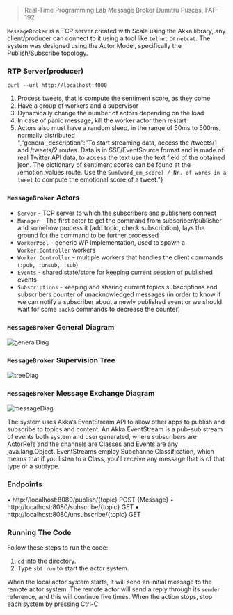 > Real-Time Programming Lab
> Message Broker 
> Dumitru Puscas, FAF-192


`MessageBroker` is a TCP server created with Scala using the Akka library, any client/producer can connect to it using a tool like `telnet` or `netcat`.
The system was designed using the Actor Model, specifically the Publish/Subscribe topology.


### **RTP Server(producer)**

`curl --url http://localhost:4000`
     
1. Process tweets, that is compute the sentiment score, as they come            
2. Have a group of workers and a supervisor         
3. Dynamically change the number of actors depending on the load            
4. In case of panic message, kill the worker actor then restart            
5. Actors also must have a random sleep, in the range of 50ms to 500ms, normally distributed            
","general_description":"To start streaming data, access the /tweets/1 and /tweets/2 routes. Data is in SSE/EventSource format and is made of real Twitter API data, to access the text use the text field of the obtained json. The dictionary of sentiment scores can be found at the /emotion_values route. Use the `Sum(word_em_score) / Nr. of words in a tweet` to compute the emotional score of a tweet."}


### **`MessageBroker` Actors**

- `Server` - TCP server to which the subscribers and publishers connect
- `Manager` - The first actor to get the command from subscriber/publisher and somehow process it (add topic, check subscription), lays the ground for the command to be further processed
- `WorkerPool` - generic WP implementation, used to spawn a `Worker.Controller` workers
- `Worker.Controller` - multiple workers that handles the client commands (`:pub, :unsub, :sub`)
- `Events` - shared state/store for keeping current session of published events
- `Subscriptions` - keeping and sharing current topics subscriptions and subscribers counter of unacknowledged messages (in order to know if we can notify a subscriber about a newly published event or we should wait for some `:ack`s commands to decrease the counter)

### **`MessageBroker` General Diagram**

![generalDiag](./docs/images/mb_message_exchange.png)

### **`MessageBroker` Supervision Tree** 

![treeDiag](./docs/images/sup_tree.png)

### **`MessageBroker` Message Exchange Diagram**

![messageDiag](./docs/images/common.png)

The system uses Akka’s EventStream API to allow other apps to publish and subscribe to topics and content. 
An Akka EventStream is a pub-sub stream of events both system and user generated, where subscribers are ActorRefs and the channels are Classes and Events are any java.lang.Object. EventStreams employ SubchannelClassification, which means that if you listen to a Class, you'll receive any message that is of that type or a subtype.

### **Endpoints**

•	http://localhost:8080/publish/{topic} POST {Message} 
•	http://localhost:8080/subscribe/{topic} GET
•	http://localhost:8080/unsubscribe/{topic} GET


### **Running The Code**

Follow these steps to run the code:

1. `cd` into the directory.
1. Type `sbt run` to start the actor system.

When the local actor system starts, it will send an initial message
to the remote actor system. The remote actor will send a reply through
its `sender` reference, and this will continue five times. When the
action stops, stop each system by pressing Ctrl-C.

